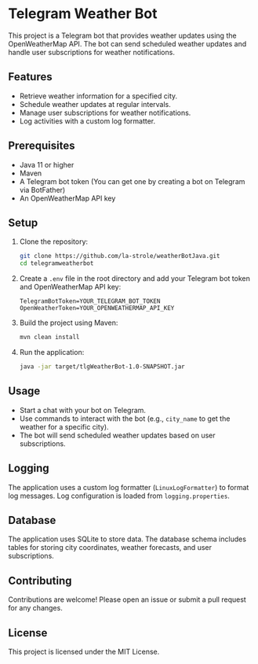 # Telegram Weather Bot

This project is a Telegram bot that provides weather updates using the OpenWeatherMap API. The bot can send scheduled weather updates and handle user subscriptions for weather notifications.

## Features

- Retrieve weather information for a specified city.
- Schedule weather updates at regular intervals.
- Manage user subscriptions for weather notifications.
- Log activities with a custom log formatter.

## Prerequisites

- Java 11 or higher
- Maven
- A Telegram bot token (You can get one by creating a bot on Telegram via BotFather)
- An OpenWeatherMap API key

## Setup

1. Clone the repository:
    ```sh
    git clone https://github.com/la-strole/weatherBotJava.git
    cd telegramweatherbot
    ```

2. Create a `.env` file in the root directory and add your Telegram bot token and OpenWeatherMap API key:
    ```env
    TelegramBotToken=YOUR_TELEGRAM_BOT_TOKEN
    OpenWeatherToken=YOUR_OPENWEATHERMAP_API_KEY
    ```

3. Build the project using Maven:
    ```sh
    mvn clean install
    ```

4. Run the application:
    ```sh
    java -jar target/tlgWeatherBot-1.0-SNAPSHOT.jar
    ```

## Usage

- Start a chat with your bot on Telegram.
- Use commands to interact with the bot (e.g., `city_name` to get the weather for a specific city).
- The bot will send scheduled weather updates based on user subscriptions.

## Logging

The application uses a custom log formatter (`LinuxLogFormatter`) to format log messages. Log configuration is loaded from `logging.properties`.

## Database

The application uses SQLite to store data. The database schema includes tables for storing city coordinates, weather forecasts, and user subscriptions.

## Contributing

Contributions are welcome! Please open an issue or submit a pull request for any changes.

## License

This project is licensed under the MIT License.
```
